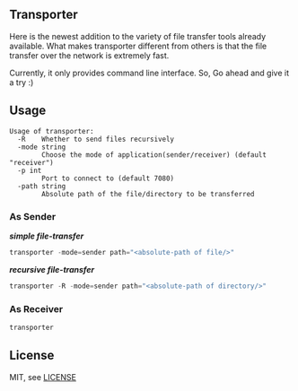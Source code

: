 ## Transporter

Here is the newest addition to the variety of file transfer tools already available. What makes transporter different from others is that the file transfer over the network is extremely fast.

Currently, it only provides command line interface. So, Go ahead and give it a try :)

## Usage

```
Usage of transporter:
  -R	Whether to send files recursively
  -mode string
    	Choose the mode of application(sender/receiver) (default "receiver")
  -p int
    	Port to connect to (default 7080)
  -path string
    	Absolute path of the file/directory to be transferred
```

### As Sender

***simple file-transfer***
```go
transporter -mode=sender path="<absolute-path of file/>"
```

***recursive file-transfer***
```go
transporter -R -mode=sender path="<absolute-path of directory/>"
```


### As Receiver

```go
transporter
```

## License

MIT, see [LICENSE](https://github.com/pratikju/transporter/blob/master/LICENSE.md)
